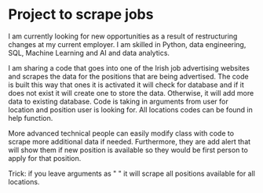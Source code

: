 # Project to scrape jobs 

I am currently looking for new opportunities as a result of restructuring changes at my current employer. I am skilled in Python, data engineering, SQL, Machine Learning and AI and data analytics.

I am sharing a code that goes into one of the Irish job advertising websites and scrapes the data for the positions that are being advertised. The code is built this way that ones it is activated it will check for database and if it does not exist it will create one to store the data. Otherwise, it will add more data to existing database. Code is taking in arguments from user for location and position user is looking for. All locations codes can be found in help function.

More advanced technical people can easily modify class with code to scrape more additional data if needed. Furthermore, they are add alert that will show them if new position is available so they would be first person to apply for that position.

Trick: if you leave arguments as " " it will scrape all positions available for all locations.
